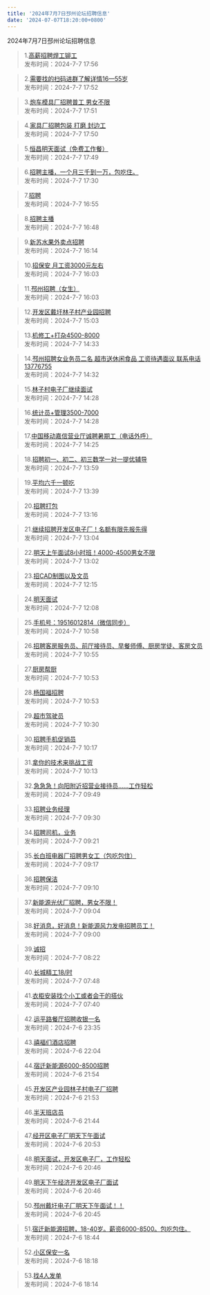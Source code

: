 ```yaml
---
title: '2024年7月7日邳州论坛招聘信息'
date: '2024-07-07T18:20:00+0800'
---
```

2024年7月7日邳州论坛招聘信息
<!--more-->
>1.[高薪招聘焊工铆工](https://www.pzzc.net/forum.php?mod=viewthread&tid=10435856)<br>
>发布时间：2024-7-7 17:56

>2.[需要找的扫码进群了解详情16—55岁](https://www.pzzc.net/forum.php?mod=viewthread&tid=10435855)<br>
>发布时间：2024-7-7 17:52

>3.[炮车模具厂招聘普工 男女不限](https://www.pzzc.net/forum.php?mod=viewthread&tid=10435854)<br>
>发布时间：2024-7-7 17:51

>4.[家具厂招聘包装 打磨 封边工](https://www.pzzc.net/forum.php?mod=viewthread&tid=10435853)<br>
>发布时间：2024-7-7 17:50

>5.[恒昌明天面试（免费工作餐）](https://www.pzzc.net/forum.php?mod=viewthread&tid=10435852)<br>
>发布时间：2024-7-7 17:49

>6.[招聘主播，一个月三千到一万，包吃住。](https://www.pzzc.net/forum.php?mod=viewthread&tid=10435846)<br>
>发布时间：2024-7-7 17:30

>7.[招聘](https://www.pzzc.net/forum.php?mod=viewthread&tid=10435841)<br>
>发布时间：2024-7-7 16:55

>8.[招聘主播](https://www.pzzc.net/forum.php?mod=viewthread&tid=10435839)<br>
>发布时间：2024-7-7 16:48

>9.[新苏水果外卖点招聘](https://www.pzzc.net/forum.php?mod=viewthread&tid=10435832)<br>
>发布时间：2024-7-7 16:14

>10.[招保安   月工资3000元左右](https://www.pzzc.net/forum.php?mod=viewthread&tid=10435831)<br>
>发布时间：2024-7-7 16:03

>11.[邳州招聘（女生）](https://www.pzzc.net/forum.php?mod=viewthread&tid=10435830)<br>
>发布时间：2024-7-7 16:03

>12.[开发区戴圩林子村产业园招聘](https://www.pzzc.net/forum.php?mod=viewthread&tid=10435823)<br>
>发布时间：2024-7-7 15:03

>13.[机修工+打杂4500-8000](https://www.pzzc.net/forum.php?mod=viewthread&tid=10435819)<br>
>发布时间：2024-7-7 14:33

>14.[邳州招聘女业务员二名 超市送休闲食品  工资待遇面议 联系电话13776755](https://www.pzzc.net/forum.php?mod=viewthread&tid=10435818)<br>
>发布时间：2024-7-7 14:32

>15.[林子村电子厂继续面试](https://www.pzzc.net/forum.php?mod=viewthread&tid=10435817)<br>
>发布时间：2024-7-7 14:28

>16.[统计员+管理3500-7000](https://www.pzzc.net/forum.php?mod=viewthread&tid=10435816)<br>
>发布时间：2024-7-7 14:28

>17.[中国移动嘉信营业厅诚聘暑期工（电话外呼）](https://www.pzzc.net/forum.php?mod=viewthread&tid=10435815)<br>
>发布时间：2024-7-7 14:25

>18.[招聘初一、初二、初三数学一对一提优辅导](https://www.pzzc.net/forum.php?mod=viewthread&tid=10435804)<br>
>发布时间：2024-7-7 13:59

>19.[平均六千一顿吃](https://www.pzzc.net/forum.php?mod=viewthread&tid=10435799)<br>
>发布时间：2024-7-7 13:39

>20.[招聘打包](https://www.pzzc.net/forum.php?mod=viewthread&tid=10435797)<br>
>发布时间：2024-7-7 13:16

>21.[继续招聘开发区电子厂！名额有限先报先得](https://www.pzzc.net/forum.php?mod=viewthread&tid=10435794)<br>
>发布时间：2024-7-7 13:04

>22.[明天上午面试8小时班！4000-4500男女不限](https://www.pzzc.net/forum.php?mod=viewthread&tid=10435793)<br>
>发布时间：2024-7-7 13:02

>23.[招CAD制图以及文员](https://www.pzzc.net/forum.php?mod=viewthread&tid=10435785)<br>
>发布时间：2024-7-7 12:15

>24.[明天面试](https://www.pzzc.net/forum.php?mod=viewthread&tid=10435782)<br>
>发布时间：2024-7-7 12:08

>25.[手机号：19516012814（微信同步）](https://www.pzzc.net/forum.php?mod=viewthread&tid=10435764)<br>
>发布时间：2024-7-7 10:58

>26.[招聘客房服务员、前厅接待员、早餐师傅、厨房学徒、客房文员](https://www.pzzc.net/forum.php?mod=viewthread&tid=10435762)<br>
>发布时间：2024-7-7 10:55

>27.[厨房帮厨](https://www.pzzc.net/forum.php?mod=viewthread&tid=10435760)<br>
>发布时间：2024-7-7 10:53

>28.[杨国福招聘](https://www.pzzc.net/forum.php?mod=viewthread&tid=10435759)<br>
>发布时间：2024-7-7 10:53

>29.[超市驾驶员](https://www.pzzc.net/forum.php?mod=viewthread&tid=10435755)<br>
>发布时间：2024-7-7 10:30

>30.[招聘手机促销员](https://www.pzzc.net/forum.php?mod=viewthread&tid=10435751)<br>
>发布时间：2024-7-7 10:17

>31.[拿你的技术来挑战工资](https://www.pzzc.net/forum.php?mod=viewthread&tid=10435747)<br>
>发布时间：2024-7-7 10:13

>32.[急急急！向阳附近招营业接待员……工作轻松](https://www.pzzc.net/forum.php?mod=viewthread&tid=10435738)<br>
>发布时间：2024-7-7 09:49

>33.[招聘业务经理](https://www.pzzc.net/forum.php?mod=viewthread&tid=10435733)<br>
>发布时间：2024-7-7 09:30

>34.[招聘司机，业务](https://www.pzzc.net/forum.php?mod=viewthread&tid=10435725)<br>
>发布时间：2024-7-7 09:21

>35.[长白班电器厂招聘男女工（包吃包住）](https://www.pzzc.net/forum.php?mod=viewthread&tid=10435714)<br>
>发布时间：2024-7-7 09:17

>36.[招聘保洁](https://www.pzzc.net/forum.php?mod=viewthread&tid=10435710)<br>
>发布时间：2024-7-7 09:10

>37.[新能源光伏厂招聘，男女不限！](https://www.pzzc.net/forum.php?mod=viewthread&tid=10435708)<br>
>发布时间：2024-7-7 09:04

>38.[好消息，好消息！新能源风力发电招聘员工！](https://www.pzzc.net/forum.php?mod=viewthread&tid=10435704)<br>
>发布时间：2024-7-7 09:00

>39.[诚招](https://www.pzzc.net/forum.php?mod=viewthread&tid=10435693)<br>
>发布时间：2024-7-7 08:22

>40.[长城精工18/时](https://www.pzzc.net/forum.php?mod=viewthread&tid=10435687)<br>
>发布时间：2024-7-7 07:48

>41.[衣柜安装找个小工或者会干的搭伙](https://www.pzzc.net/forum.php?mod=viewthread&tid=10435682)<br>
>发布时间：2024-7-7 07:40

>42.[运平路餐厅招聘收银一名](https://www.pzzc.net/forum.php?mod=viewthread&tid=10435661)<br>
>发布时间：2024-7-6 23:35

>43.[禧福们酒店招聘](https://www.pzzc.net/forum.php?mod=viewthread&tid=10435649)<br>
>发布时间：2024-7-6 22:04

>44.[宿迁新能源6000-8500招聘](https://www.pzzc.net/forum.php?mod=viewthread&tid=10435647)<br>
>发布时间：2024-7-6 21:54

>45.[开发区产业园林子村电子厂招聘](https://www.pzzc.net/forum.php?mod=viewthread&tid=10435646)<br>
>发布时间：2024-7-6 21:53

>46.[半天班店员](https://www.pzzc.net/forum.php?mod=viewthread&tid=10435645)<br>
>发布时间：2024-7-6 21:44

>47.[经开区电子厂明天下午面试](https://www.pzzc.net/forum.php?mod=viewthread&tid=10435638)<br>
>发布时间：2024-7-6 20:53

>48.[明天面试，开发区电子厂，工作轻松](https://www.pzzc.net/forum.php?mod=viewthread&tid=10435635)<br>
>发布时间：2024-7-6 20:46

>49.[明天下午经济开发区电子厂面试](https://www.pzzc.net/forum.php?mod=viewthread&tid=10435634)<br>
>发布时间：2024-7-6 20:46

>50.[邳州戴圩电子厂明天下午面试！！](https://www.pzzc.net/forum.php?mod=viewthread&tid=10435633)<br>
>发布时间：2024-7-6 20:45

>51.[宿迁新能源招聘，18-40岁。薪资6000-8500。包吃包住。](https://www.pzzc.net/forum.php?mod=viewthread&tid=10435614)<br>
>发布时间：2024-7-6 18:44

>52.[小区保安一名](https://www.pzzc.net/forum.php?mod=viewthread&tid=10435610)<br>
>发布时间：2024-7-6 18:18

>53.[找4人发单](https://www.pzzc.net/forum.php?mod=viewthread&tid=10435608)<br>
>发布时间：2024-7-6 18:14

